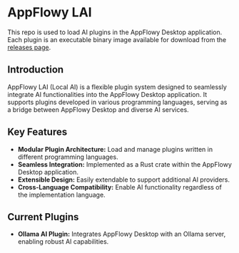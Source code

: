 # AppFlowy LAI

This repo is used to load AI plugins in the AppFlowy Desktop application. Each plugin is an executable binary image
available for download from the [releases page](https://github.com/AppFlowy-IO/AppFlowy-LAI/releases).

## Introduction

AppFlowy LAI (Local AI) is a flexible plugin system designed to seamlessly integrate AI functionalities into the
AppFlowy Desktop application. It supports plugins developed in various programming languages, serving as a bridge
between AppFlowy Desktop and diverse AI services.

## Key Features

- **Modular Plugin Architecture:** Load and manage plugins written in different programming languages.
- **Seamless Integration:** Implemented as a Rust crate within the AppFlowy Desktop application.
- **Extensible Design:** Easily extendable to support additional AI providers.
- **Cross-Language Compatibility:** Enable AI functionality regardless of the implementation language.

## Current Plugins

- **Ollama AI Plugin:** Integrates AppFlowy Desktop with an Ollama server, enabling robust AI capabilities.


